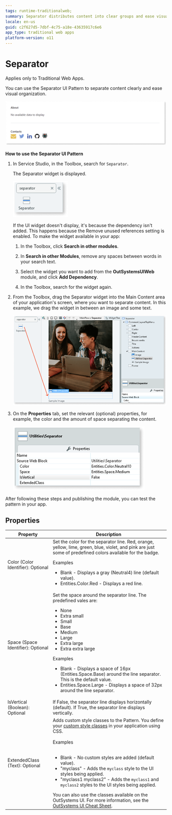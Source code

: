 ```yaml
---
tags: runtime-traditionalweb; 
summary: Separator distributes content into clear groups and ease visual organization.
locale: en-us
guid: c2f627d5-7dbf-4c75-a18e-43635917c6e6
app_type: traditional web apps
platform-version: o11
---
```


# Separator

<div class="info" markdown="1">

Applies only to Traditional Web Apps.

</div>

You can use the Separator UI Pattern to separate content clearly and ease visual organization.

  ![](<images/separator-1.png>)

**How to use the Separator UI Pattern**

1. In Service Studio, in the Toolbox, search for `Separator`.

    The Separator widget is displayed.

    ![](<images/separator-5-ss.png>)

    If the UI widget doesn't display, it's because the dependency isn't added. This happens because the Remove unused references setting is enabled. To make the widget available in your app:

    1. In the Toolbox, click **Search in other modules**.

    1. In **Search in other Modules**, remove any spaces between words in your search text.
    
    1. Select the widget you want to add from the **OutSystemsUIWeb** module, and click **Add Dependency**. 
    
    1. In the Toolbox, search for the widget again.

1. From the Toolbox, drag the Separator widget into the Main Content area of your application's screen, where you want to separate content. In this example, we drag the widget in between an image and some text.

    ![](<images/separator-7-ss.png>)

1. On the **Properties** tab, set the relevant (optional) properties, for example, the color and the amount of space separating the content.

    ![](<images/separator-8-ss.png>)

After following these steps and publishing the module, you can test the pattern in your app.

## Properties

| **Property**                       | **Description**                                                                                                                                                                                                                                                                                                                                                                                                                                                                                                                                                                                                                    |
|------------------------------------|------------------------------------------------------------------------------------------------------------------------------------------------------------------------------------------------------------------------------------------------------------------------------------------------------------------------------------------------------------------------------------------------------------------------------------------------------------------------------------------------------------------------------------------------------------------------------------------------------------------------------------|
| Color (Color Identifier): Optional | Set the color for the separator line. Red, orange, yellow, lime, green, blue, violet, and pink are just some of predefined colors available for the badge. <p>Examples <ul><li>Blank - Displays a gray (Neutral4) line (default value).</li><li>Entities.Color.Red - Displays a red line.</li></ul></p>                                                                                                                                                                                                                                                                                                                            |
| Space (Space Identifier): Optional | Set the space around the separator line. The predefined vales are: <p><ul><li>None</li><li>Extra small</li><li>Small</li><li>Base</li><li>Medium</li><li>Large</li><li>Extra large</li><li>Extra extra large</li></ul></p><p>Examples <ul><li>Blank - Displays a space of 16px (Entities.Space.Base) around the line separator. This is the default value.</li><li>Entities.Space.Large - Displays a space of 32px around the line separator.</li></ul></p>                                                                                                                                                                        |
| IsVertical (Boolean): Optional     | If False, the separator line displays horizontally (default). If True, the separator line displays vertically.                                                                                                                                                                                                                                                                                                                                                                                                                                                                                                                     |
| ExtendedClass (Text): Optional     | Adds custom style classes to the Pattern. You define your [custom style classes](../../../look-feel/css.md) in your application using CSS.<br/><br/>Examples<br/><br/> <ul><li>Blank - No custom styles are added (default value).</li><li>"myclass" - Adds the ``myclass`` style to the UI styles being applied.</li><li>"myclass1 myclass2" - Adds the ``myclass1`` and ``myclass2`` styles to the UI styles being applied.</li></ul>You can also use the classes available on the OutSystems UI. For more information, see the [OutSystems UI Cheat Sheet](https://outsystemsui.outsystems.com/OutSystemsUIWebsite/CheatSheet). |
